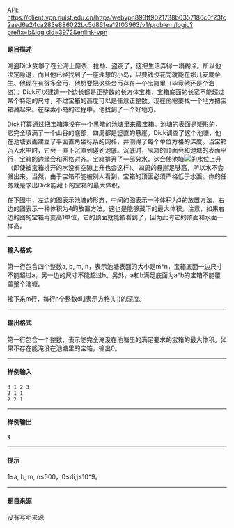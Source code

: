 API: https://client.vpn.nuist.edu.cn/https/webvpn893ff9021738b0357186c0f23fc2aed6e24ca283e886022bc5d861ea12f03963/v1/problem/logic?prefix=b&logicId=3972&enlink-vpn

#### 题目描述

海盗Dick受够了在公海上厮杀、抢劫、盗窃了，这把生活弄得一塌糊涂。所以他决定隐退，而且他已经找到了一座理想的小岛，只要钱没花完就能在那儿安度余生。他现在有很多金币，他想要把这些金币存在一个宝箱里（毕竟他还是个海盗）。Dick可以建造一个边长都是正整数的长方体宝箱，宝箱底面的长宽不能超过某个特定的尺寸，不过宝箱的高度可以是任意正整数。现在他需要找一个地方把宝箱藏起来。在探索小岛的过程中，他找到了一个好地方。

Dick打算通过把宝箱淹没在一个黑暗的池塘里来藏宝箱。池塘的表面是矩形的，它完全填满了一个山谷的底部，四周都是竖直的悬崖。Dick调查了这个池塘，他在池塘表面建立了平面直角坐标系的网格，并测得了每个单位方格的深度。当宝箱沉入水中时，它会一直下沉直到碰到池底。沉底时，宝箱的顶面会和池塘的表面平行，宝箱的边缘会和网格对齐。宝箱排开了一部分水，这会使池塘![](../file/3972_0.png)的水位上升（即使被宝箱排开的水没有空隙上升也会这样）。四周的悬崖足够高，所以水不会溅出来。当然，由于宝箱不能被别人看到，宝箱的顶面必须严格低于水面。你的任务就是求出Dick能藏下的宝箱的最大体积。

在下图中，左边的图表示池塘的形态，中间的图表示一种体积为3的放置方法，右边的图表示一种体积为4的放置方法。这也是能够藏下的最大体积。注意，如果右边的图的宝箱再变高1单位，它的顶面就能被看到了，因为此时它的顶面和水面一样高。

---

#### 输入格式

第一行包含四个整数a, b, m, n，表示池塘表面的大小是m\*n，宝箱底面一边尺寸不能超过a，另一边的尺寸不能超过b。另外，a和b满足底面为a\*b的宝箱不能覆盖整个池塘。

接下来m行，每行n个整数di,j表示方格(i, j)的深度。

---

#### 输出格式

第一行包含一个整数，表示能完全淹没在池塘里的满足要求的宝箱的最大体积。如果不存在能淹没在池塘里的宝箱，输出0。

---

#### 样例输入
```
3 1 2 3
2 1 1
2 2 1
```

---

#### 样例输出
```
4

```

---

#### 提示

1≤a, b, m, n≤500，0≤di,j≤10^9。

---

#### 题目来源

没有写明来源